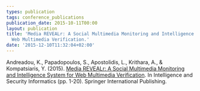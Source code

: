 ```yaml
---
types: publication
tags: conference_publications
publication_date: 2015-10-11T00:00
layout: publication
title: 'Media REVEALr: A Social Multimedia Monitoring and Intelligence System for
  Web Multimedia Verification.'
date: '2015-12-10T11:32:04+02:00'
---
```

<p>Andreadou, K., Papadopoulos, S., Apostolidis, L., Krithara, A., &amp; Kompatsiaris, Y. (2015). <a href="http://link.springer.com/chapter/10.1007%2F978-3-319-18455-5_1">Media REVEALr: A Social Multimedia Monitoring and Intelligence System for Web Multimedia Verification</a>. In Intelligence and Security Informatics (pp. 1-20). Springer International Publishing.</p>
